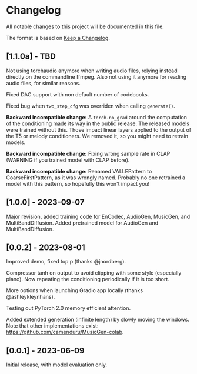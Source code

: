 # Changelog

All notable changes to this project will be documented in this file.

The format is based on [Keep a Changelog](https://keepachangelog.com/en/1.0.0/).


## [1.1.0a] - TBD

Not using torchaudio anymore when writing audio files, relying instead directly on the commandline ffmpeg. Also not using it anymore for reading audio files, for similar reasons.

Fixed DAC support with non default number of codebooks.

Fixed bug when `two_step_cfg` was overriden when calling `generate()`.

**Backward incompatible change:** A `torch.no_grad` around the computation of the conditioning made its way in the public release.
	The released models were trained without this. Those impact linear layers applied to the output of the T5 or melody conditioners.
	We removed it, so you might need to retrain models.

**Backward incompatible change:** Fixing wrong sample rate in CLAP (WARNING if you trained model with CLAP before).

**Backward incompatible change:** Renamed VALLEPattern to CoarseFirstPattern, as it was wrongly named. Probably no one
	retrained a model with this pattern, so hopefully this won't impact you!


## [1.0.0] - 2023-09-07

Major revision, added training code for EnCodec, AudioGen, MusicGen, and MultiBandDiffusion.
Added pretrained model for AudioGen and MultiBandDiffusion.

## [0.0.2] - 2023-08-01

Improved demo, fixed top p (thanks @jnordberg).

Compressor tanh on output to avoid clipping with some style (especially piano).
Now repeating the conditioning periodically if it is too short.

More options when launching Gradio app locally (thanks @ashleykleynhans).

Testing out PyTorch 2.0 memory efficient attention.

Added extended generation (infinite length) by slowly moving the windows.
Note that other implementations exist: https://github.com/camenduru/MusicGen-colab.

## [0.0.1] - 2023-06-09

Initial release, with model evaluation only.
